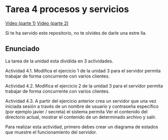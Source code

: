 
# Tarea 4 procesos y servicios

[Video (parte 1)](https://youtu.be/w6s9hYDJuug)
[Video (parte 2)](https://youtu.be/xcYNE7jQpHQ) 

Si te ha servido este repositorio, no te olvides de darle una estre
lla.

## Enunciado

La tarea de la unidad esta dividida en 3 actividades.

Actividad 4.1. Modifica el ejercicio 1 de la unidad 3 para el servidor permita trabajar de forma concurrente con varios clientes.

Actividad 4.2. Modifica el ejercicio 2 de la unidad 3 para el servidor permita trabajar de forma concurrente con varios clientes.

Actividad 4.3. A partir del ejercicio anterior crea un servidor que una vez iniciada sesión a través de un nombre de usuario y contraseña específico (por ejemplo javier / secreta) el sistema permita Ver el contenido del directorio actual, mostrar el contenido de un determinado archivo y salir.

Para realizar esta actividad, primero debes crear un diagrama de estados que muestre el funcionamiento del servidor.